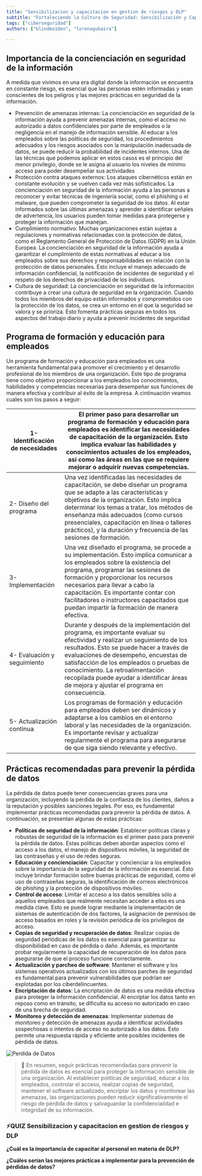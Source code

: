 ```yaml
---
title: "Sensibilizacion y capacitacion en gestion de riesgos y DLP"
subtitle: "Fortaleciendo la Cultura de Seguridad: Sensibilización y Capacitación en Gestión de Riesgos y DLP"
tags: ["ciberseguridad"]
authors: ["blindma1den", "lorenagubaira"]

---
```


## Importancia de la concienciación en seguridad de la información

A medida que vivimos en una era digital donde la información se encuentra en constante riesgo, es esencial que las personas estén informadas y sean conscientes de los peligros y las mejores prácticas en seguridad de la información.

- Prevención de amenazas internas: La concienciación en seguridad de la información ayuda a prevenir amenazas internas, como el acceso no autorizado a datos confidenciales por parte de empleados o la negligencia en el manejo de información sensible. Al educar a los empleados sobre las políticas de seguridad, los procedimientos adecuados y los riesgos asociados con la manipulación inadecuada de datos, se puede reducir la probabilidad de incidentes internos. Una de las técnicas que podemos aplicar en estos casos es el principio del menor privilegio, donde se le asigna al usuario los niveles de mínimo acceso para poder desempeñar sus actividades
- Protección contra ataques externos: Los ataques cibernéticos están en constante evolución y se vuelven cada vez más sofisticados. La concienciación en seguridad de la información ayuda a las personas a reconocer y evitar técnicas de ingeniería social, como el phishing o el malware, que pueden comprometer la seguridad de los datos. Al estar informados sobre las últimas amenazas y aprender a identificar señales de advertencia, los usuarios pueden tomar medidas para protegerse y proteger la información que manejan.
- Cumplimiento normativo: Muchas organizaciones están sujetas a regulaciones y normativas relacionadas con la protección de datos, como el Reglamento General de Protección de Datos (GDPR) en la Unión Europea. La concienciación en seguridad de la información ayuda a garantizar el cumplimiento de estas normativas al educar a los empleados sobre sus derechos y responsabilidades en relación con la protección de datos personales. Esto incluye el manejo adecuado de información confidencial, la notificación de incidentes de seguridad y el respeto de los derechos de privacidad de los individuos.
- Cultura de seguridad: La concienciación en seguridad de la información contribuye a crear una cultura de seguridad en la organización. Cuando todos los miembros del equipo están informados y comprometidos con la protección de los datos, se crea un entorno en el que la seguridad se valora y se prioriza. Esto fomenta prácticas seguras en todos los aspectos del trabajo diario y ayuda a prevenir incidentes de seguridad

## Programa de formación y educación para empleados

Un programa de formación y educación para empleados es una herramienta fundamental para promover el crecimiento y el desarrollo profesional de los miembros de una organización. Este tipo de programa tiene como objetivo proporcionar a los empleados los conocimientos, habilidades y competencias necesarias para desempeñar sus funciones de manera efectiva y contribuir al éxito de la empresa. A cintinuación veamos cuales son los pasos a seguir:

| 1- Identificación de necesidades | El primer paso para desarrollar un programa de formación y educación para empleados es identificar las necesidades de capacitación de la organización. Esto implica evaluar las habilidades y conocimientos actuales de los empleados, así como las áreas en las que se requiere mejorar o adquirir nuevas competencias. |
| --- | --- |
| 2- Diseño del programa | Una vez identificadas las necesidades de capacitación, se debe diseñar un programa que se adapte a las características y objetivos de la organización. Esto implica determinar los temas a tratar, los métodos de enseñanza más adecuados (como cursos presenciales, capacitación en línea o talleres prácticos), y la duración y frecuencia de las sesiones de formación. |
| 3- Implementación | Una vez diseñado el programa, se procede a su implementación. Esto implica comunicar a los empleados sobre la existencia del programa, programar las sesiones de formación y proporcionar los recursos necesarios para llevar a cabo la capacitación. Es importante contar con facilitadores o instructores capacitados que puedan impartir la formación de manera efectiva. |
| 4- Evaluación y seguimiento | Durante y después de la implementación del programa, es importante evaluar su efectividad y realizar un seguimiento de los resultados. Esto se puede hacer a través de evaluaciones de desempeño, encuestas de satisfacción de los empleados o pruebas de conocimiento. La retroalimentación recopilada puede ayudar a identificar áreas de mejora y ajustar el programa en consecuencia. |
| 5- Actualización continua | Los programas de formación y educación para empleados deben ser dinámicos y adaptarse a los cambios en el entorno laboral y las necesidades de la organización. Es importante revisar y actualizar regularmente el programa para asegurarse de que siga siendo relevante y efectivo. |

## Prácticas recomendadas para prevenir la pérdida de datos

La pérdida de datos puede tener consecuencias graves para una organización, incluyendo la pérdida de la confianza de los clientes, daños a la reputación y posibles sanciones legales. Por eso, es fundamental implementar prácticas recomendadas para prevenir la pérdida de datos. A continuación, se presentan algunas de estas prácticas:

- **Políticas de seguridad de la información**: Establecer políticas claras y robustas de seguridad de la información es el primer paso para prevenir la pérdida de datos. Estas políticas deben abordar aspectos como el acceso a los datos, el manejo de dispositivos móviles, la seguridad de las contraseñas y el uso de redes seguras.
- **Educación y concienciación**: Capacitar y concienciar a los empleados sobre la importancia de la seguridad de la información es esencial. Esto incluye brindar formación sobre buenas prácticas de seguridad, como el uso de contraseñas seguras, la identificación de correos electrónicos de phishing y la protección de dispositivos móviles.
- **Control de acceso**: Limitar el acceso a los datos sensibles sólo a aquellos empleados que realmente necesitan acceder a ellos es una medida clave. Esto se puede lograr mediante la implementación de sistemas de autenticación de dos factores, la asignación de permisos de acceso basados en roles y la revisión periódica de los privilegios de acceso.
- **Copias de seguridad y recuperación de datos**: Realizar copias de seguridad periódicas de los datos es esencial para garantizar su disponibilidad en caso de pérdida o daño. Además, es importante probar regularmente la capacidad de recuperación de los datos para asegurarse de que el proceso funcione correctamente.
- **Actualización y parcheo de software**: Mantener el software y los sistemas operativos actualizados con los últimos parches de seguridad es fundamental para prevenir vulnerabilidades que podrían ser explotadas por los ciberdelincuentes.
- **Encriptación de datos**: La encriptación de datos es una medida efectiva para proteger la información confidencial. Al encriptar los datos tanto en reposo como en tránsito, se dificulta su acceso no autorizado en caso de una brecha de seguridad.
- **Monitoreo y detección de amenazas**: Implementar sistemas de monitoreo y detección de amenazas ayuda a identificar actividades sospechosas o intentos de acceso no autorizado a los datos. Esto permite una respuesta rápida y eficiente ante posibles incidentes de pérdida de datos.

![Perdida de Datos](https://github.com/4GeeksAcademy/cybersecurity-syllabus/blob/main/assets/perdida-de-datos.png?raw=true)

> 📖 En resumen, seguir prácticas recomendadas para prevenir la pérdida de datos es esencial para proteger la información sensible de una organización. Al establecer políticas de seguridad, educar a los empleados, controlar el acceso, realizar copias de seguridad, mantener el software actualizado, encriptar los datos y monitorear las amenazas, las organizaciones pueden reducir significativamente el riesgo de pérdida de datos y salvaguardar la confidencialidad e integridad de su información.

### ⚡**QUIZ Sensibilizacion y capacitacion en gestion de riesgos y DLP**

**¿Cuál es la importancia de capacitar al personal en materia de DLP?**

**¿Cuáles serían las mejores prácticas a implementar para la prevención de pérdidas de datos?**